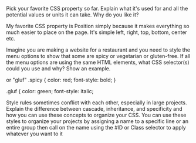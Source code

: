 Pick your favorite CSS property so far. Explain what it's used for and all the potential values or units it can take. Why do you like it?

My favorite CSS property is Position simply because it makes everything so much easier to place on the page. It's simple left, right, top, bottom, center etc. 

Imagine you are making a website for a restaurant and you need to style the menu options to show that some are spicy or vegetarian or gluten-free. If all the menu options are using the same HTML elements, what CSS selector(s) could you use and why? Show an example.

<p class="spicy"> or "gluf" 
.spicy { 
color: red;
font-style: bold;
}

.gluf {
color: green;
font-style: italic;

Style rules sometimes conflict with each other, especially in large projects. Explain the difference between cascade, inheritance, and specificity and how you can use these concepts to organize your CSS.
You can use these styles to organize your projects by assigning a name to a specific line or an entire group then call on the name using the #ID or Class selector to apply whatever you want to it 
